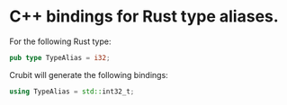 # C++ bindings for Rust type aliases.

For the following Rust type:

```rust
pub type TypeAlias = i32;
```

Crubit will generate the following bindings:

```cpp
using TypeAlias = std::int32_t;
```
